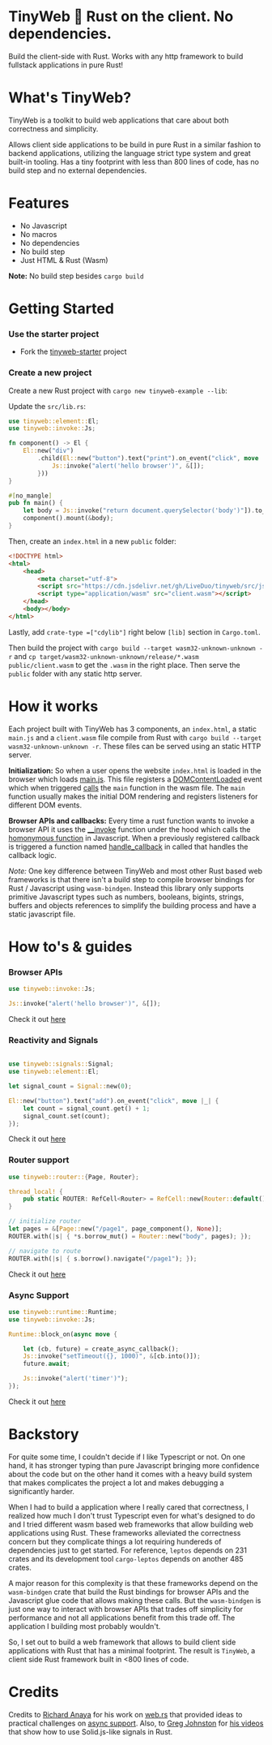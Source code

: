 # TinyWeb 🌱 Rust on the client. No dependencies.

Build the client-side with Rust. Works with any http framework to build fullstack applications in pure Rust!

# What's TinyWeb?

TinyWeb is a toolkit to build web applications that care about both correctness and simplicity.

Allows client side applications to be build in pure Rust in a similar fashion to backend applications, utilizing the language strict type system and great built-in tooling. Has a tiny footprint with less than 800 lines of code, has no build step and no external dependencies.

# Features

- No Javascript
- No macros
- No dependencies
- No build step
- Just HTML & Rust (Wasm)

**Note:** No build step besides `cargo build`

# Getting Started

### Use the starter project

- Fork the [tinyweb-starter](https://github.com/LiveDuo/tinyweb-starter) project

### Create a new project

Create a new Rust project with `cargo new tinyweb-example --lib`:

Update the `src/lib.rs`:
```rs
use tinyweb::element::El;
use tinyweb::invoke::Js;

fn component() -> El {
    El::new("div")
        .child(El::new("button").text("print").on_event("click", move |_| {
            Js::invoke("alert('hello browser')", &[]);
        }))
}

#[no_mangle]
pub fn main() {
    let body = Js::invoke("return document.querySelector('body')"]).to_ref().unwrap();
    component().mount(&body);
}
```

Then, create an `index.html` in a new `public` folder:
```html
<!DOCTYPE html>
<html>
    <head>
        <meta charset="utf-8">
        <script src="https://cdn.jsdelivr.net/gh/LiveDuo/tinyweb/src/js/main.js"></script>
        <script type="application/wasm" src="client.wasm"></script>
    </head>
    <body></body>
</html>
```

Lastly, add `crate-type =["cdylib"]` right below `[lib]` section in `Cargo.toml`.

Then build the project with `cargo build --target wasm32-unknown-unknown -r` and `cp target/wasm32-unknown-unknown/release/*.wasm public/client.wasm` to get the `.wasm` in the right place. Then serve the `public` folder with any static http server.



# How it works

Each project built with TinyWeb has 3 components, an `index.html`, a static `main.js` and a `client.wasm` file compile from Rust with `cargo build --target wasm32-unknown-unknown -r`. These files can be served using an static HTTP server.

**Initialization:** So when a user opens the website `index.html` is loaded in the browser which loads [main.js](https://github.com/LiveDuo/tinyweb/blob/feature/readme/src/js/main.js). This file registers a [DOMContentLoaded](https://github.com/LiveDuo/tinyweb/blob/feature/readme/src/js/main.js) event which when triggered [calls](https://github.com/LiveDuo/tinyweb/blob/feature/readme/src/js/main.js) the `main` function in the wasm file. The `main` function usually makes the initial DOM rendering and registers listeners for different DOM events.

**Browser APIs and callbacks:** Every time a rust function wants to invoke a browser API it uses the [__invoke](https://github.com/LiveDuo/tinyweb/blob/feature/readme/src/rust/src/invoke.rs) function under the hood which calls the [homonymous function](https://github.com/LiveDuo/tinyweb/blob/feature/readme/src/js/main.js) in Javascript. When a previously registered callback is triggered a function named [handle_callback](https://github.com/LiveDuo/tinyweb/blob/feature/readme/src/rust/src/handlers.rs) in called that handles the callback logic.

*Note:* One key difference between TinyWeb and most other Rust based web frameworks is that there isn't a build step to compile browser bindings for Rust / Javascript using `wasm-bindgen`. Instead this library only supports primitive Javascript types such as numbers, booleans, bigints, strings, buffers and objects references to simplify the building process and have a static javascript file.

# How to's & guides

### Browser APIs

```rs
use tinyweb::invoke::Js;

Js::invoke("alert('hello browser')", &[]);
```

Check it out [here](https://github.com/LiveDuo/tinyweb/blob/feature/readme/examples/features/src/lib.rs)

### Reactivity and Signals

```rs

use tinyweb::signals::Signal;
use tinyweb::element::El;

let signal_count = Signal::new(0);

El::new("button").text("add").on_event("click", move |_| {
    let count = signal_count.get() + 1;
    signal_count.set(count);
});
```

Check it out [here](https://github.com/LiveDuo/tinyweb/blob/feature/readme/examples/features/src/lib.rs)

### Router support

```rs
use tinyweb::router::{Page, Router};

thread_local! {
    pub static ROUTER: RefCell<Router> = RefCell::new(Router::default());
}

// initialize router
let pages = &[Page::new("/page1", page_component(), None)];
ROUTER.with(|s| { *s.borrow_mut() = Router::new("body", pages); });

// navigate to route
ROUTER.with(|s| { s.borrow().navigate("/page1"); });
```

Check it out [here](https://github.com/LiveDuo/tinyweb/blob/feature/readme/examples/features/src/lib.rs)

### Async Support

```rs
use tinyweb::runtime::Runtime;
use tinyweb::invoke::Js;

Runtime::block_on(async move {

    let (cb, future) = create_async_callback();
    Js::invoke("setTimeout({}, 1000)", &[cb.into()]);
    future.await;

    Js::invoke("alert('timer')");
});
```

Check it out [here](https://github.com/LiveDuo/tinyweb/blob/feature/readme/examples/features/src/lib.rs)

# Backstory

For quite some time, I couldn't decide if I like Typescript or not. On one hand, it has stronger typing than pure Javascript bringing more confidence about the code but on the other hand it comes with a heavy build system that makes complicates the project a lot and makes debugging a significantly harder.

When I had to build a application where I really cared that correctness, I realized how much I don't trust Typescript even for what's designed to do and I tried different wasm based web frameworks that allow building web applications using Rust. These frameworks alleviated the correctness concern but they complicate things a lot requiring hundereds of dependencies just to get started. For reference, `leptos` depends on 231 crates and its development tool `cargo-leptos` depends on another 485 crates.

A major reason for this complexity is that these frameworks depend on the `wasm-bindgen` crate that build the Rust bindings for browser APIs and the Javascript glue code that allows making these calls. But the `wasm-bindgen` is just one way to interact with browser APIs that trades off simplicity for performance and not all applications benefit from this trade off. The application I building most probably wouldn't.

So, I set out to build a web framework that allows to build client side applications with Rust that has a minimal footprint. The result is `TinyWeb`, a client side Rust framework built in <800 lines of code.

# Credits

Credits to [Richard Anaya](https://github.com/richardanaya) for his work on [web.rs](https://github.com/richardanaya/web.rs) that provided ideas to practical challenges on [async support](https://github.com/richardanaya/web.rs/blob/master/crates/web/src/executor.rs). Also, to [Greg Johnston](https://github.com/gbj) for [his videos](https://www.youtube.com/@gbjxc/videos) that show how to use Solid.js-like signals in Rust.
